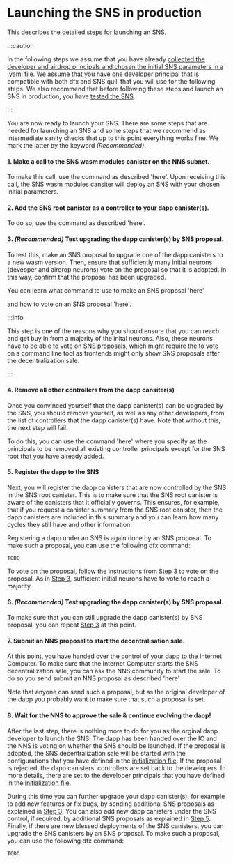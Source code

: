 # Launching the SNS in production
This describes the detailed steps for launching an SNS.

:::caution

In the following steps we assume that you have already
[collected the developer and airdrop principals and chosen
the initial SNS parameters in a .yaml file](predeployment.md).
We assume that you have one developer principal that is compatible
with both dfx and SNS quill <!-- TODO: explain what this means and link to where
explained--> that you will use for the following steps.
We also recommend that before following these steps and launch an
SNS in production, you have [tested the SNS](local-testing.md).

:::

You are now ready to launch your SNS. There are some steps that are needed
for launching an SNS and some steps that we recommend as intermediate
sanity checks that up to this point everything works fine.
We mark the latter by the keyword _(Recommended)_.

#### 1. Make a call to the SNS wasm modules canister on the NNS subnet.
To make this call, use the command as described 'here'. <!-- TODO: add link -->
Upon receiving this call, the SNS wasm modules cansiter will deploy
an SNS with your chosen initial parameters.


#### 2. Add the SNS root canister as a controller to your dapp canister(s).
To do so, use the command as described 'here'.
<!-- TODO: add this to CLI/dfx tool as need to learn SNS canisters -->


#### 3. _(Recommended)_ Test upgrading the dapp canister(s) by SNS proposal.
To test this, make an SNS proposal to upgrade one of the dapp canisters to
a new wasm version.
Then, ensure that sufficiently many initial neurons (deveoper and airdrop
neurons) vote on the proposal so that it is adopted.
In this way, confirm that the proposal has been upgraded. 

You can learn what command to use to make an SNS proposal 'here' 
<!-- TODO: SNS quill documentation to make proposal and link to it-->
and how to vote on an SNS proposal 'here'. 
<!-- TODO: SNS quill - link to a page & paragraph that explains how to vote on SNS proposal.)-->

:::info

This step is one of the reasons why you should ensure that you can
reach and get buy in from a majority of the inital neurons. Also, these
neurons have to be able to vote on SNS proposals, which might require
the to vote on a command line tool as frontends might only show SNS
proposals after the decentralization sale.
<!-- TODO: make more precise the warning in the launch / choosing parameters part; to also specify that the initial neurons might need to vote on a CLI)-->

:::

#### 4. Remove all other controllers from the dapp cansiter(s)
Once you convinced yourself that the dapp canister(s) can be upgraded by
the SNS, you should remove yourself, as well as any other developers,
from the list of controllers that the dapp canister(s) have.
Note that without this, the next step will fail.

To do this, you can use the command 'here' where you specify as the principals
to be removed all existing controller principals except for the SNS root
that you have already added.
<!-- TODO:add link, should already exist in DFX-->

#### 5. Register the dapp to the SNS
Next, you will register the dapp canisters that are now controlled by the SNS
in the SNS root canister. This is to make sure that the SNS root canister
is aware of the canisters that it officially governs. 
This ensures, for example, that if you request a canister summary from the
SNS root canister, then the dapp canisters are included in this summary and 
you can learn how many cycles they still have and other information.

Registering a dapp under an SNS is again done by an SNS proposal.
To make such a proposal, you can use the following dfx command:
``` 
TODO 
```  
To vote on the proposal, follow the instructions from
[Step 3](#3-_recommended_-test-upgrading-the-dapp-canisters-by-sns-proposal)
to vote on the proposal.
As in [Step 3](#3-_recommended_-test-upgrading-the-dapp-canisters-by-sns-proposal),
sufficient initial neurons have to vote to reach a majority.

<!-- TODO:IN CASE THIS IS NEEDED: Repeat these steps for all cansiters that you would like to register.-->

#### 6. _(Recommended)_ Test upgrading the dapp canister(s) by SNS proposal.
To make sure that you can still upgrade the dapp canister(s) by SNS proposal,
you can repeat
[Step 3](#3-_recommended_-test-upgrading-the-dapp-canisters-by-sns-proposal) 
at this point.

#### 7. Submit an NNS proposal to start the decentralisation sale.
At this point, you have handed over the control of your dapp to the Internet
Computer. 
To make sure that the Internet Computer starts the SNS decentralization sale,
you can ask the NNS community to start the sale.
To do so you send submit an NNS proposal as described 'here' <!-- TODO: add link -->

Note that anyone can send such a proposal, but as the original developer
of the dapp you probably want to make sure that such a proposal is set.

#### 8. Wait for the NNS to approve the sale & continue evolving the dapp! 
After the last step, there is nothing more to do for you as the orginal dapp 
developer to launch the SNS!
The dapp has been handed over the IC and the NNS is voting on whether 
the SNS should be launched.
If the proposal is adopted, the SNS decentralization sale will be 
started with the configurations that you have defined in the
[initialization file](predeployment.md).
If the proposal is rejected, the dapp canisters' controllers are set
back to the developers.
In more details, there are set to the developer principals that you
have defined in the [initialization file](predeployment.md).

During this time you can further upgrade your dapp canister(s), for
example to add new features or fix bugs, by sending additional
SNS proposals as explained in
[Step 3](#3-_recommended_-test-upgrading-the-dapp-canisters-by-sns-proposal).
You can also add new dapp canisters under the SNS control, if required, 
by additional SNS proposals as explained in
[Step 5](#5-register-the-dapp-to-the-sns).
Finally, if there are new blessed deployments of the SNS canisters, you can
upgrade the SNS canisters by an SNS proposal. 
To make such a proposal, you can use the following dfx command:
``` 
TODO 
```  









